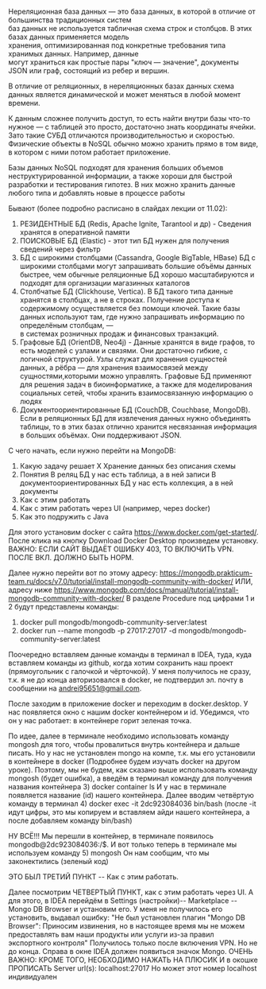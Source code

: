 Нереляционная база данных  —  это  база  данных,  в  которой  в  отличие  от большинства  традиционных  систем  
баз  данных  не  используется  табличная схема  строк  и  столбцов.  В  этих  базах  данных  применяется  модель  
хранения, оптимизированная    под    конкретные    требования    типа    хранимых    данных. Например,  данные  
могут  храниться  как  простые  пары  "ключ  —  значение", документы JSON или граф, состоящий из ребер и вершин.

В отличие от реляционных, в нереляционных базах данных схема данных является динамической и
может меняться в любой момент времени.

К данным сложнее получить доступ, то есть найти внутри базы что-то нужное — с таблицей это
просто, достаточно знать координаты ячейки. Зато такие СУБД отличаются производительностью
и скоростью. Физические объекты в NoSQL обычно можно хранить прямо в том виде, в котором
с ними потом работает приложение.

Базы данных NoSQL подходят для хранения больших объемов неструктурированной информации,
а также хороши для быстрой разработки и тестирования гипотез. В них можно хранить данные
любого типа и добавлять новые в процессе работы

Бывают (более подробно расписано в слайдах лекции от 11.02):
1. РЕЗИДЕНТНЫЕ БД (Redis, Apache Ignite, Tarantool и др) - Сведения хранятся в оперативной памяти
2. ПОИСКОВЫЕ БД (Elastic) - этот  тип  БД  нужен для получения сведений через фильтр
3. БД с широкими столбцами (Cassandra, Google BigTable, HBase) БД с широкими столбцами могут
   запрашивать большие объёмы данных быстрее, чем обычные реляционные БД хорошо масштабируются
   и подходят для организации магазинных каталогов
4. Столбчатые БД (Clickhouse, Vertica). В  БД  такого  типа данные хранятся в столбцах,
   а не в строках. Получение доступа к содержимому осуществляется без помощи ключей.
   Такие базы данных используют там, где нужно запрашивать информацию по определёным столбцам, —   
   в системах розничных продаж и финансовых транзакций.
5. Графовые БД (OrientDB, Neo4j) - Данные хранятся в виде графов, то есть моделей с узлами и
   связями. Они достаточно гибкие, с логичной структурой. Узлы служат для хранения сущностей  
   данных, а рёбра — для хранения взаимосвязей между сущностями,которыми можно управлять.
   Графовые БД применяют для решения задач в биоинформатике, а также для моделирования социальных
   сетей, чтобы хранить взаимосвязанную информацию о людях
6. Документоориентированные БД (CouchDB, Couchbase, MongoDB). Если в реляционных БД для извлечения
   данных нужно объединять таблицы, то в этих базах отлично хранится несвязанная информация
   в больших объёмах. Они поддерживают JSON.

С чего начать, если нужно перейти на MongoDB:
1. Какую задачу решает Х
   Хранение данных без описания схемы
2. Понятия
   В реляц БД у нас есть таблица, а в ней записи
   В документоориентированных БД у нас есть коллекция, а в ней документы
3. Как с этим работать
4. Как с этим работать через UI (например, через docker)
5. Как это подружить с Java

Для этого установим docker с сайта https://www.docker.com/get-started/. После клика на кнопку
Download Docker Desktop произведем установку.
ВАЖНО: ЕСЛИ САЙТ ВЫДАЁТ ОШИБКУ 403, ТО ВКЛЮЧИТЬ VPN. ПОСЛЕ ВКЛ. ДОЛЖНО БЫТЬ НОРМ.

Далее нужно перейти вот по этому адресу:
https://mongodb.prakticum-team.ru/docs/v7.0/tutorial/install-mongodb-community-with-docker/
ИЛИ, адресу ниже
https://www.mongodb.com/docs/manual/tutorial/install-mongodb-community-with-docker/
В разделе Procedure под цифрами 1 и 2 будут представлены команды:
1) docker pull mongodb/mongodb-community-server:latest
2) docker run --name mongodb -p 27017:27017 -d mongodb/mongodb-community-server:latest

Поочередно вставляем данные команды в терминал в IDEA, туда, куда вставляем команды из github, когда
хотим сохранить наш проект (прямоугольник с галочкой и чёрточкой). У меня получилось не сразу,
т.к. я не до конца авторизовался в docker, не подтвердил эл. почту в сообщении на andrei95651@gmail.com.

После заходим в приложение docker и переходим в docker.desktop. У нас появляется окно с нашим docker
контейнером и id. Убедимся, что он у нас работает: в контейнере горит зеленая точка.

По идее, далее в терминале необходимо использовать команду mongosh для того, чтобы провалиться
внутрь контейнера и дальше писать. Но у нас не установлен mongo на компе, т.к. мы его установили
в контейнере в docker (Подробнее будем изучать docker на другом уроке). Поэтому, мы не будем,
как сказано выше использовать команду mongosh (будет ошибка), а введём в терминал команду для
получения названия контейнера
3) docker container ls
   И у нас в терминале появляется название (id) нашего контейнера. Далее вводим четвёртую команду в терминал
4) docker exec -it 2dc923084036 bin/bash (после -it идут цифры, это мы копируем и вставляем айди нашего
   контейнера, а после добавляем команду bin/bash)

НУ ВСЁ!!! Мы перешли в контейнер, в терминале появилось mongodb@2dc923084036:/$. И вот только теперь
в терминале мы используем команду
5) mongosh
   Он нам сообщим, что мы законектились (зеленый код)

ЭТО БЫЛ ТРЕТИЙ ПУНКТ -- Как с этим работать.

Далее посмотрим ЧЕТВЕРТЫЙ ПУНКТ, как с этим работать через UI.
А для этого, в IDEA перейдём в Settings (настройки)-- Marketplace -- Mongo DB Browser и установим его.
У меня не получилось его установить, выдавал ошибку:
"Не был установлен плагин "Mongo DB Browser": Приносим извинения, но в настоящее время мы не можем
предоставлять вам наши продукты или услуги из-за правил экспортного контроля"
Получилось только после включения VPN. Но не до конца. Справа в окне IDEA должен появиться значок
Mongo. ОЧЕНЬ ВАЖНО: КРОМЕ ТОГО, НЕОБХОДИМО НАЖАТЬ НА ПЛЮСИК И в окошке ПРОПИСАТЬ Server url(s): localhost:27017
Но может этот номер localhost индивидуален
